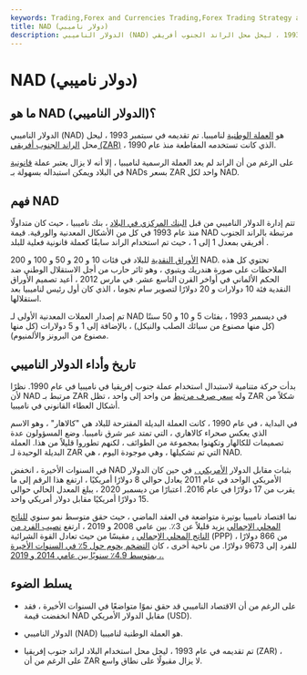 ```yaml
---
keywords: Trading,Forex and Currencies Trading,Forex Trading Strategy and Education,Strategy and Education
title: NAD (دولار ناميبي)
description: الدولار الناميبي (NAD) هو العملة الوطنية لناميبيا. تم تقديمه في سبتمبر 1993 ، ليحل محل الراند الجنوب أفريقي (ZAR).
---
```


# NAD (دولار ناميبي)
## ما هو NAD (الدولار الناميبي)؟

الدولار الناميبي (NAD) هو [العملة الوطنية](/national-currency) لناميبيا. تم تقديمه في سبتمبر 1993 ، ليحل محل [الراند الجنوب أفريقي (ZAR)](/zar-south-african-rand) ، الذي كانت تستخدمه المقاطعة منذ عام 1990.

على الرغم من أن الراند لم يعد العملة الرسمية لناميبيا ، إلا أنه لا يزال يعتبر عملة [قانونية](/legal-tender) في البلاد ويمكن استبداله بسهولة بـ NADs بسعر ZAR واحد لكل NAD.

## فهم NAD

تتم إدارة الدولار الناميبي من قبل [البنك المركزي في البلاد](/centralbank) ، بنك ناميبيا ، حيث كان متداولًا منذ عام 1993 في كل من الأشكال المعدنية والورقية. قيمة NAD مرتبطة بالراند الجنوب أفريقي بمعدل 1 إلى 1 ، حيث تم استخدام الراند سابقًا كعملة قانونية فعلية للبلد .

[الأوراق النقدية](/banknote) للبلاد في فئات 10 و 20 و 50 و 100 و 200 NAD. تحتوي كل هذه الملاحظات على صورة هندريك ويتبوي ، وهو ثائر حارب من أجل الاستقلال الوطني ضد الحكم الألماني في أواخر القرن التاسع عشر. في مارس 2012 ، أعيد تصميم الأوراق النقدية فئة 10 دولارات و 20 دولارًا لتصوير سام نجوما ، الذي كان أول رئيس لناميبيا بعد استقلالها.

تم إصدار العملات المعدنية الأولى لـ NAD في ديسمبر 1993 ، بفئات 5 و 10 و 50 سنتًا (كل منها مصنوع من سبائك الصلب والنيكل) ، بالإضافة إلى 1 و 5 دولارات (كل منها مصنوع من البرونز والألمنيوم).

## تاريخ وأداء الدولار الناميبي

بدأت حركة متنامية لاستبدال استخدام عملة جنوب إفريقيا في ناميبيا في عام 1990. نظرًا لأن NAD مرتبط بـ ZAR وله [سعر صرف مرتبط](/exchangerate) من واحد إلى واحد ، تظل ZAR شكلاً من أشكال العطاء القانوني في ناميبيا.

في البداية ، في عام 1990 ، كانت العملة البديلة المقترحة للبلاد هي "كالاهار" ، وهو الاسم الذي يعكس صحراء كالاهاري ، التي تمتد عبر شرق ناميبيا. وضع المسؤولون عدة تصميمات للكالهار وتكهنوا بمجموعة من الطوائف ، لكنهم تطوروا قليلاً من هذا. العملة البديلة الوحيدة لـ ZAR التي تم تشكيلها ، وهي موجودة اليوم ، هي NAD.

في السنوات الأخيرة ، انخفض NAD بثبات مقابل الدولار [الأمريكي .](/currency-depreciation) في حين كان الدولار الأمريكي الواحد في عام 2011 يعادل حوالي 8 دولارًا أمريكيًا ، ارتفع هذا الرقم إلى ما يقرب من 17 دولارًا في عام 2016. اعتبارًا من ديسمبر 2020 ، يبلغ المعدل الحالي حوالي 15 دولارًا أمريكيًا مقابل دولار أمريكي واحد.

نما اقتصاد ناميبيا بوتيرة متواضعة في العقد الماضي ، حيث حقق متوسط نمو سنوي [للناتج المحلي الإجمالي](/gdp) يزيد قليلاً عن 3٪. بين عامي 2008 و 2019 ، ارتفع [نصيب الفرد من الناتج المحلي الإجمالي](/per-capita-gdp) [،](/per-capita-gdp) مقيسًا من حيث تعادل القوة الشرائية (PPP) ، من 866 دولارًا للفرد إلى 9673 دولارًا. من ناحية أخرى ، كان [التضخم يحوم حول 5٪ في السنوات الأخيرة ، بمتوسط 4.9٪ سنويًا بين عامي 2014 و 2019.](/inflation)

## يسلط الضوء

- على الرغم من أن الاقتصاد الناميبي قد حقق نموًا متواضعًا في السنوات الأخيرة ، فقد انخفضت قيمة NAD مقابل الدولار الأمريكي (USD).

- الدولار الناميبي (NAD) هو العملة الوطنية لناميبيا.

- تم تقديمه في عام 1993 ، ليحل محل استخدام البلاد لراند جنوب إفريقيا (ZAR) ، على الرغم من أن ZAR لا يزال مقبولًا على نطاق واسع.

